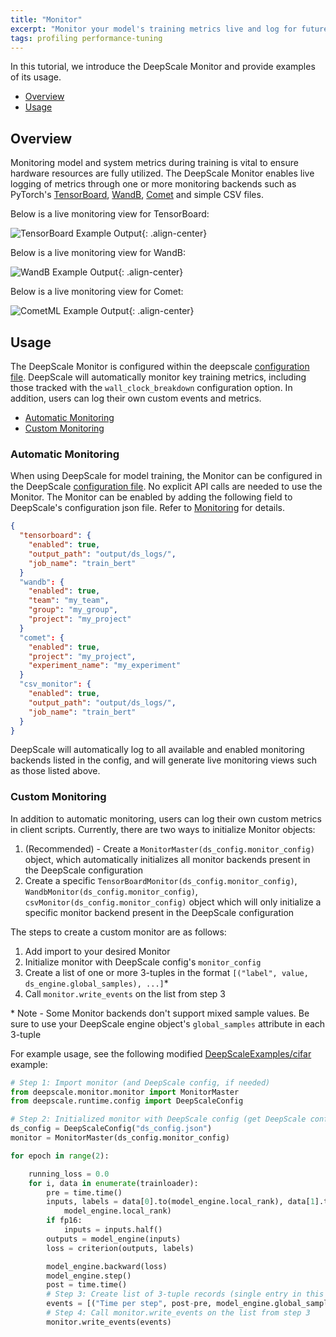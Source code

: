 ```yaml
---
title: "Monitor"
excerpt: "Monitor your model's training metrics live and log for future analysis"
tags: profiling performance-tuning
---
```


In this tutorial, we introduce the DeepScale Monitor and provide examples of its usage.

  - [Overview](#overview)
  - [Usage](#usage)

## Overview

Monitoring model and system metrics during training is vital to ensure hardware resources are fully utilized. The DeepScale Monitor enables live logging of metrics through one or more monitoring backends such as PyTorch's [TensorBoard](https://pytorch.org/docs/1.8.0/tensorboard.html), [WandB](https://docs.wandb.ai/quickstart), [Comet](https://www.comet.com/site/?utm_source=deepseed&utm_medium=docs&utm_content=tutorial) and simple CSV files.

Below is a live monitoring view for TensorBoard:

![TensorBoard Example Output](/assets/images/tensorboard_monitor.PNG){: .align-center}

Below is a live monitoring view for WandB:

![WandB Example Output](/assets/images/wandb_monitor.PNG){: .align-center}

Below is a live monitoring view for Comet:

![CometML Example Output](/assets/images/comet_monitor.png){: .align-center}

## Usage

The DeepScale Monitor is configured within the deepscale [configuration file](/docs/config-json/#monitoring-module). DeepScale will automatically monitor key training metrics, including those tracked with the `wall_clock_breakdown` configuration option. In addition, users can log their own custom events and metrics.

  - [Automatic Monitoring](#automatic-monitoring)
  - [Custom Monitoring](#custom-monitoring)

### Automatic Monitoring

When using DeepScale for model training, the Monitor can be configured in the DeepScale [configuration file](/docs/config-json/#monitoring-module). No explicit API calls are needed to use the Monitor. The Monitor can be enabled by adding the following field to DeepScale's configuration json file. Refer to [Monitoring](/docs/config-json/#monitoring-module) for details.

```json
{
  "tensorboard": {
    "enabled": true,
    "output_path": "output/ds_logs/",
    "job_name": "train_bert"
  }
  "wandb": {
    "enabled": true,
    "team": "my_team",
    "group": "my_group",
    "project": "my_project"
  }
  "comet": {
    "enabled": true,
    "project": "my_project",
    "experiment_name": "my_experiment"
  }
  "csv_monitor": {
    "enabled": true,
    "output_path": "output/ds_logs/",
    "job_name": "train_bert"
  }
}
```

DeepScale will automatically log to all available and enabled monitoring backends listed in the config, and will generate live monitoring views such as those listed above.

### Custom Monitoring

In addition to automatic monitoring, users can log their own custom metrics in client scripts. Currently, there are two ways to initialize Monitor objects:

1. (Recommended) - Create a `MonitorMaster(ds_config.monitor_config)` object, which automatically initializes all monitor backends present in the DeepScale configuration
2. Create a specific `TensorBoardMonitor(ds_config.monitor_config)`, `WandbMonitor(ds_config.monitor_config)`, `csvMonitor(ds_config.monitor_config)` object which will only initialize a specific monitor backend present in the DeepScale configuration


The steps to create a custom monitor are as follows:

1. Add import to your desired Monitor
2. Initialize monitor with DeepScale config's `monitor_config`
3. Create a list of one or more 3-tuples in the format `[("label", value, ds_engine.global_samples), ...]`\*
4. Call `monitor.write_events` on the list from step 3

\* Note - Some Monitor backends don't support mixed sample values. Be sure to use your DeepScale engine object's `global_samples` attribute in each 3-tuple

For example usage, see the following modified [DeepScaleExamples/cifar](https://github.com/khulnasoft/DeepScaleExamples/tree/master/cifar) example:

```python
# Step 1: Import monitor (and DeepScale config, if needed)
from deepscale.monitor.monitor import MonitorMaster
from deepscale.runtime.config import DeepScaleConfig

# Step 2: Initialized monitor with DeepScale config (get DeepScale config object, if needed)
ds_config = DeepScaleConfig("ds_config.json")
monitor = MonitorMaster(ds_config.monitor_config)

for epoch in range(2):

    running_loss = 0.0
    for i, data in enumerate(trainloader):
        pre = time.time()
        inputs, labels = data[0].to(model_engine.local_rank), data[1].to(
            model_engine.local_rank)
        if fp16:
            inputs = inputs.half()
        outputs = model_engine(inputs)
        loss = criterion(outputs, labels)

        model_engine.backward(loss)
        model_engine.step()
        post = time.time()
        # Step 3: Create list of 3-tuple records (single entry in this case)
        events = [("Time per step", post-pre, model_engine.global_samples)]
        # Step 4: Call monitor.write_events on the list from step 3
        monitor.write_events(events)
```
